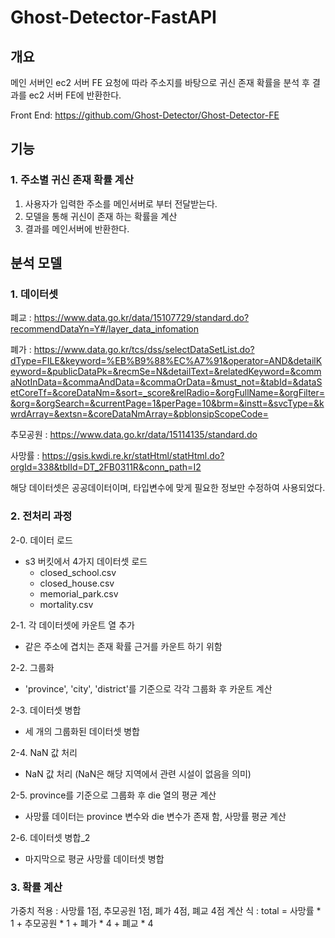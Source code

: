 # Ghost-Detector-FastAPI

## 개요
메인 서버인 ec2 서버 FE 요청에 따라 주소지를 바탕으로 귀신 존재 확률을 분석 후 결과를 ec2 서버 FE에 반환한다.

Front End: <https://github.com/Ghost-Detector/Ghost-Detector-FE>

## 기능
### 1. 주소별 귀신 존재 확률 계산
1. 사용자가 입력한 주소를 메인서버로 부터 전달받는다.
2. 모델을 통해 귀신이 존재 하는 확률을 계산
3. 결과를 메인서버에 반환한다.

## 분석 모델
### 1. 데이터셋
폐교 : https://www.data.go.kr/data/15107729/standard.do?recommendDataYn=Y#/layer_data_infomation

폐가 : https://www.data.go.kr/tcs/dss/selectDataSetList.do?dType=FILE&keyword=%EB%B9%88%EC%A7%91&operator=AND&detailKeyword=&publicDataPk=&recmSe=N&detailText=&relatedKeyword=&commaNotInData=&commaAndData=&commaOrData=&must_not=&tabId=&dataSetCoreTf=&coreDataNm=&sort=_score&relRadio=&orgFullName=&orgFilter=&org=&orgSearch=&currentPage=1&perPage=10&brm=&instt=&svcType=&kwrdArray=&extsn=&coreDataNmArray=&pblonsipScopeCode=

추모공원 : https://www.data.go.kr/data/15114135/standard.do

사망률 : https://gsis.kwdi.re.kr/statHtml/statHtml.do?orgId=338&tblId=DT_2FB0311R&conn_path=I2

해당 데이터셋은 공공데이터이며, 타입변수에 맞게 필요한 정보만 수정하여 사용되었다. 

### 2. 전처리 과정
2-0. 데이터 로드

- s3 버킷에서 4가지 데이터셋 로드
  - closed_school.csv
  - closed_house.csv
  - memorial_park.csv
  - mortality.csv

2-1. 각 데이터셋에 카운트 열 추가

- 같은 주소에 겹치는 존재 확률 근거를 카운트 하기 위함

2-2. 그룹화

- 'province', 'city', 'district'를 기준으로 각각 그룹화 후 카운트 계산

2-3. 데이터셋 병합

- 세 개의 그룹화된 데이터셋 병합

2-4. NaN 값 처리

- NaN 값 처리 (NaN은 해당 지역에서 관련 시설이 없음을 의미)

2-5. province를 기준으로 그룹화 후 die 열의 평균 계산

- 사망률 데이터는 province 변수와 die 변수가 존재 함, 사망률 평균 계산

2-6. 데이터셋 병합_2

- 마지막으로 평균 사망률 데이터셋 병합 

### 3. 확률 계산
가중치 적용 : 사망률 1점, 추모공원 1점, 폐가 4점, 폐교 4점
계산 식 : total = 사망률 * 1 + 추모공원 * 1 + 폐가 * 4 + 폐교 * 4
